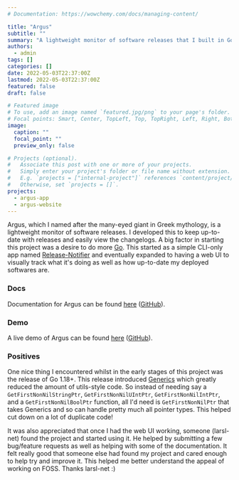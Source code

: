 ```yaml
---
# Documentation: https://wowchemy.com/docs/managing-content/

title: "Argus"
subtitle: ""
summary: "A lightweight monitor of software releases that I built in Go/React"
authors:
  - admin
tags: []
categories: []
date: 2022-05-03T22:37:00Z
lastmod: 2022-05-03T22:37:00Z
featured: false
draft: false

# Featured image
# To use, add an image named `featured.jpg/png` to your page's folder.
# Focal points: Smart, Center, TopLeft, Top, TopRight, Left, Right, BottomLeft, Bottom, BottomRight.
image:
  caption: ""
  focal_point: ""
  preview_only: false

# Projects (optional).
#   Associate this post with one or more of your projects.
#   Simply enter your project's folder or file name without extension.
#   E.g. `projects = ["internal-project"]` references `content/project/deep-learning/index.md`.
#   Otherwise, set `projects = []`.
projects:
  - argus-app
  - argus-website
---
```


Argus, which I named after the many-eyed giant in Greek mythology, is a lightweight monitor of software releases. I developed this to keep up-to-date with releases and easily view the changelogs. A big factor in starting this project was a desire to do more [Go](https://go.dev). This started as a simple CLI-only app named [Release-Notifier](https://github.com/JosephKav/Release-Notifier) and eventually expanded to having a web UI to visually track what it's doing as well as how up-to-date my deployed softwares are.


### Docs

Documentation for Argus can be found [here](https://release-argus.io) ([GitHub](https://github.com/release-argus/Website)).


### Demo

A live demo of Argus can be found [here](https://release-argus.io/demo) ([GitHub](https://github.com/release-argus/Argus)).


### Positives

One nice thing I encountered whilst in the early stages of this project was the release of Go 1.18+. This release introduced [Generics](https://go.dev/doc/tutorial/generics) which greatly reduced the amount of utils-style code. So instead of needing say a `GetFirstNonNilStringPtr`, `GetFirstNonNilUIntPtr`, `GetFirstNonNilIntPtr`, and a `GetFirstNonNilBoolPtr` function, all I'd need is `GetFirstNonNilPtr` that takes Generics and so can handle pretty much all pointer types. This helped cut down on a lot of duplicate code!

It was also appreciated that once I had the web UI working, someone (larsl-net) found the project and started using it. He helped by submitting a few bug/feature requests as well as helping with some of the documentation. It felt really good that someone else had found my project and cared enough to help try and improve it. This helped me better understand the appeal of working on FOSS. Thanks larsl-net :)
